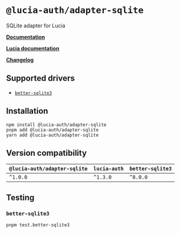 # `@lucia-auth/adapter-sqlite`

SQLite adapter for Lucia

**[Documentation](https://lucia-auth.com/database/sqlite)**

**[Lucia documentation](https://lucia-auth.com)**

**[Changelog](https://github.com/pilcrowOnPaper/lucia/blob/main/packages/adapter-sqlite/CHANGELOG.md)**

## Supported drivers

- [`better-sqlite3`](https://github.com/WiseLibs/better-sqlite3)

## Installation

```
npm install @lucia-auth/adapter-sqlite
pnpm add @lucia-auth/adapter-sqlite
yarn add @lucia-auth/adapter-sqlite
```

## Version compatibility

| `@lucia-auth/adapter-sqlite` | `lucia-auth` | `better-sqlite3` |
| ---------------------------- | ------------ | ---------------- |
| `^1.0.0`                     | `^1.3.0`     | `^8.0.0`         |

## Testing

### `better-sqlite3`

```
pnpm test.better-sqlite3
```

